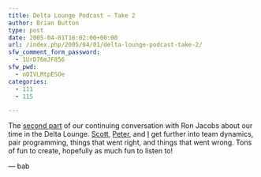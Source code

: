 ```yaml
---
title: Delta Lounge Podcast — Take 2
author: Brian Button
type: post
date: 2005-04-01T16:02:00+00:00
url: /index.php/2005/04/01/delta-lounge-podcast-take-2/
sfw_comment_form_password:
  - 1UrD76mJF856
sfw_pwd:
  - nOIVLMtpESOe
categories:
  - 111
  - 115

---
```

The [second part][1] of our continuing conversation with Ron Jacobs about&nbsp;our time in the Delta Lounge. [Scott][2], [Peter][3], and [I][4] get further into team dynamics, pair programming, things that went right, and things that went wrong. Tons of fun to create, hopefully as much fun to listen to!

&mdash; bab

 [1]: http://www.ronjacobs.com/podcast/default.htm
 [2]: http://blogs.msdn.com/scottdensmore
 [3]: http://peterprovost.org/
 [4]: http://oneagilecoder.agilestl.com/
